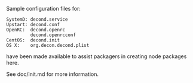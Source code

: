 Sample configuration files for:
```
SystemD: decond.service
Upstart: decond.conf
OpenRC:  decond.openrc
         decond.openrcconf
CentOS:  decond.init
OS X:    org.decon.decond.plist
```
have been made available to assist packagers in creating node packages here.

See doc/init.md for more information.
